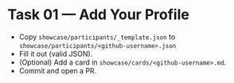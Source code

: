 # Task 01 — Add Your Profile

- Copy `showcase/participants/_template.json` to `showcase/participants/<github-username>.json`
- Fill it out (valid JSON).
- (Optional) Add a card in `showcase/cards/<github-username>.md`.
- Commit and open a PR.
